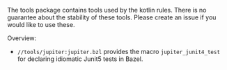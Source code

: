 The tools package contains tools used by the kotlin rules. There is no guarantee about the stability of these tools. 
Please create an issue if you would like to use these. 
 
Overview:
 
* `//tools/jupiter:jupiter.bzl` provides the macro `jupiter_junit4_test` for declaring idiomatic Junit5 tests in Bazel.




